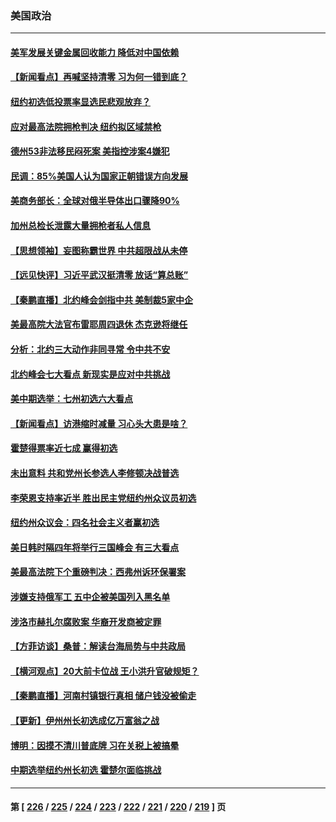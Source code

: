 ### 美国政治
---
#### [美军发展关键金属回收能力 降低对中国依赖](../../pages/ncid1078159/n13770576.md) 
#### [【新闻看点】再喊坚持清零 习为何一错到底？](../../pages/ncid1078159/n13770166.md) 
#### [纽约初选低投票率显选民悲观放弃？](../../pages/ncid1078159/n13770443.md) 
#### [应对最高法院拥枪判决 纽约拟区域禁枪](../../pages/ncid1078159/n13770435.md) 
#### [德州53非法移民闷死案 美指控涉案4嫌犯](../../pages/ncid1078159/n13770349.md) 
#### [民调：85%美国人认为国家正朝错误方向发展](../../pages/ncid1078159/n13770222.md) 
#### [美商务部长：全球对俄半导体出口骤降90%](../../pages/ncid1078159/n13770314.md) 
#### [加州总检长泄露大量拥枪者私人信息](../../pages/ncid1078159/n13770288.md) 
#### [【思想领袖】妄图称霸世界 中共超限战从未停](../../pages/ncid1078159/n13745142.md) 
#### [【远见快评】习近平武汉挺清零 放话“算总账”](../../pages/ncid1078159/n13770247.md) 
#### [【秦鹏直播】北约峰会剑指中共 美制裁5家中企](../../pages/ncid1078159/n13770243.md) 
#### [美最高院大法官布雷耶周四退休 杰克逊将继任](../../pages/ncid1078159/n13770191.md) 
#### [分析：北约三大动作非同寻常 令中共不安](../../pages/ncid1078159/n13770139.md) 
#### [北约峰会七大看点 新现实是应对中共挑战](../../pages/ncid1078159/n13769989.md) 
#### [美中期选举：七州初选六大看点](../../pages/ncid1078159/n13769936.md) 
#### [【新闻看点】访港缩时减量 习心头大患是啥？](../../pages/ncid1078159/n13769527.md) 
#### [霍楚得票率近七成 赢得初选](../../pages/ncid1078159/n13769732.md) 
#### [未出意料 共和党州长参选人李修顿决战普选](../../pages/ncid1078159/n13769734.md) 
#### [李荣恩支持率近半 胜出民主党纽约州众议员初选](../../pages/ncid1078159/n13769772.md) 
#### [纽约州众议会：四名社会主义者赢初选](../../pages/ncid1078159/n13769762.md) 
#### [美日韩时隔四年将举行三国峰会 有三大看点](../../pages/ncid1078159/n13769746.md) 
#### [美最高法院下个重磅判决：西弗州诉环保署案](../../pages/ncid1078159/n13769362.md) 
#### [涉嫌支持俄军工 五中企被美国列入黑名单](../../pages/ncid1078159/n13769660.md) 
#### [涉洛市赫扎尔腐败案 华裔开发商被定罪](../../pages/ncid1078159/n13769637.md) 
#### [【方菲访谈】桑普：解读台海局势与中共政局](../../pages/ncid1078159/n13769381.md) 
#### [【横河观点】20大前卡位战 王小洪升官破规矩？](../../pages/ncid1078159/n13769551.md) 
#### [【秦鹏直播】河南村镇银行真相 储户钱没被偷走](../../pages/ncid1078159/n13769542.md) 
#### [【更新】伊州州长初选成亿万富翁之战](../../pages/ncid1078159/n13769503.md) 
#### [博明：因摸不清川普底牌 习在关税上被搞晕](../../pages/ncid1078159/n13768841.md) 
#### [中期选举纽约州长初选 霍楚尔面临挑战](../../pages/ncid1078159/n13769403.md) 

---
#### 第 [ [226](./226.md) / [225](./225.md) / [224](./224.md) / [223](./223.md) / [222](./222.md) / [221](./221.md) / [220](./220.md) / [219](./219.md) ] 页
